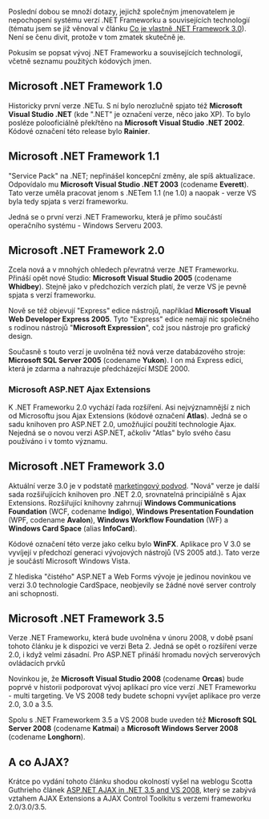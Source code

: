 <!-- dcterms:identifier = aspnetcz#161 -->
<!-- dcterms:title = Ještě jednou a důkladněji k verzím Microsoft .NET Frameworku -->
<!-- dcterms:abstract = AKTUALIZOVÁNO o verze AJAX Extensions. Poslední dobou se množí dotazy, jejichž společným jmenovatelem je nepochopení systému verzí .NET Frameworku a souvisejících technologií. Není se čenu divit, protože v tom zmatek skutečně je. Proto vznikl tento článek, který popisuje všechny existující verze .NETu a vztahy mezi nimi. -->
<!-- np9:categoryId = 1 -->
<!-- x4w:category = Programování -->
<!-- np9:authorId = 1 -->
<!-- np9:authorEmail = michal.valasek@altairis.cz -->
<!-- dcterms:creator = Michal Altair Valášek -->
<!-- dcterms:created = 2007-07-30T08:49:16+02:00 -->
<!-- dcterms:dateAccepted = 2007-07-30T08:49:16+02:00 -->

Poslední dobou se množí dotazy, jejichž společným jmenovatelem je nepochopení systému verzí .NET Frameworku a souvisejících technologií (tématu jsem se již věnoval v článku [Co je vlastně .NET Framework 3.0](http://www.aspnet.cz/Articles/123-co-je-vlastne-net-framework-3-0.aspx)). Není se čenu divit, protože v tom zmatek skutečně je. 

Pokusím se popsat vývoj .NET Frameworku a souvisejících technologií, včetně seznamu použitých kódových jmen.

## Microsoft .NET Framework 1.0

Historicky první verze .NETu. S ní bylo nerozlučně spjato též **Microsoft Visual Studio .NET** (kde ".NET" je označení verze, něco jako XP). To bylo posléze polooficiálně překřtěno na **Microsoft Visual Studio .NET 2002**. Kódové označení této release bylo **Rainier**.

## Microsoft .NET Framework 1.1

"Service Pack" na .NET; nepřinášel koncepční změny, ale spíš aktualizace. Odpovídalo mu **Microsoft Visual Studio .NET 2003** (codename **Everett**). Tato verze uměla pracovat jenom s .NETem 1.1 (ne 1.0) a naopak - verze VS byla tedy spjata s verzí frameworku.

Jedná se o první verzi .NET Frameworku, která je přímo součástí operačního systému - Windows Serveru 2003.

## Microsoft .NET Framework 2.0

Zcela nová a v mnohých ohledech převratná verze .NET Frameworku. Přináší opět nové Studio: **Microsoft Visual Studio 2005** (codename **Whidbey**). Stejně jako v předchozích verzích platí, že verze VS je pevně spjata s verzí frameworku. 

Nově se též objevují "Express" edice nástrojů, například **Microsoft Visual Web Developer Express 2005**. Tyto "Express" edice nemají nic společného s rodinou nástrojů "**Microsoft Expression**", což jsou nástroje pro grafický design.

Současně s touto verzí je uvolněna též nová verze databázového stroje: **Microsoft SQL Server 2005** (codename **Yukon**). I on má Express edici, která je zdarma a nahrazuje předcházející MSDE 2000.

### Microsoft ASP.NET Ajax Extensions

K .NET Frameworku 2.0 vychází řada rozšíření. Asi nejvýznamnější z nich od Microsoftu jsou Ajax Extensions (kódové označení **Atlas**). Jedná se o sadu knihoven pro ASP.NET 2.0, umožňující použití technologie Ajax. Nejedná se o novou verzi ASP.NET, ačkoliv "Atlas" bylo svého času používáno i v tomto významu.

## Microsoft .NET Framework 3.0

Aktuální verze 3.0 je v podstatě [marketingový podvod](http://www.aspnet.cz/Articles/123-co-je-vlastne-net-framework-3-0.aspx). "Nová" verze je další sada rozšiřujících knihoven pro .NET 2.0, srovnatelná principiálně s Ajax Extensions. Rozšiřující knihovny zahrnují **Windows Communications Foundation** (WCF, codename **Indigo**), **Windows Presentation Foundation** (WPF, codename **Avalon**), **Windows Workflow Foundation** (WF) a **Windows Card Space** (alias **InfoCard**).

Kódové označení této verze jako celku bylo **WinFX**. Aplikace pro V 3.0 se vyvíjejí v předchozí generaci vývojových nástrojů (VS 2005 atd.). Tato verze je součástí Microsoft Windows Vista.

Z hlediska "čistého" ASP.NET a Web Forms vývoje je jedinou novinkou ve verzi 3.0 technologie CardSpace, neobjevily se žádné nové server controly ani schopnosti.

## Microsoft .NET Framework 3.5

Verze .NET Frameworku, která bude uvolněna v únoru 2008, v době psaní tohoto článku je k dispozici ve verzi Beta 2. Jedná se opět o rozšíření verze 2.0, i když velmi zásadní. Pro ASP.NET přináší hromadu nových serverových ovládacích prvků

Novinkou je, že **Microsoft Visual Studio 2008** (codename **Orcas**) bude poprvé v historii podporovat vývoj aplikací pro více verzí .NET Frameworku - multi targeting. Ve VS 2008 tedy budete schopni vyvíjet aplikace pro verze 2.0, 3.0 a 3.5.

Spolu s .NET Frameworkem 3.5 a VS 2008 bude uveden též **Microsoft SQL Server 2008** (codename **Katmai**) a **Microsoft Windows Server 2008** (codename **Longhorn**).

## A co AJAX?

Krátce po vydání tohoto článku shodou okolností vyšel na weblogu Scotta Guthrieho článek [ASP.NET AJAX in .NET 3.5 and VS 2008](http://weblogs.asp.net/scottgu/archive/2007/07/30/asp-net-ajax-in-net-3-5-and-vs-2008.aspx), který se zabývá vztahem AJAX Extensions a AJAX Control Toolkitu s verzemi frameworku 2.0/3.0/3.5.